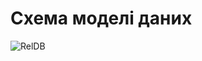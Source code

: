 # Схема моделі даних

![RelDB](https://user-images.githubusercontent.com/79920734/196894159-93c31d6f-4cab-486f-8582-b7fb607d0663.jpg)

